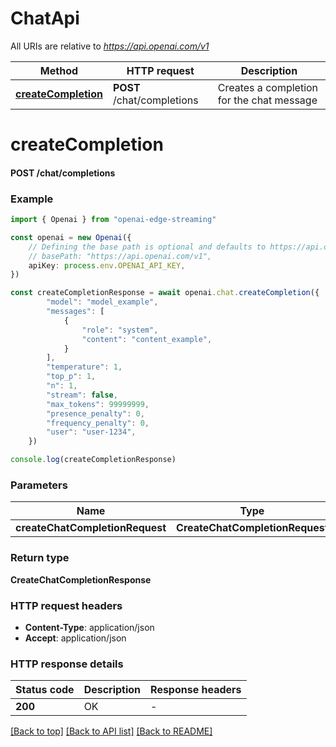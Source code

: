 # ChatApi

All URIs are relative to *https://api.openai.com/v1*

Method | HTTP request | Description
------------- | ------------- | -------------
[**createCompletion**](ChatApi.md#createCompletion) | **POST** /chat/completions | Creates a completion for the chat message


# **createCompletion**

#### **POST** /chat/completions


### Example


```typescript
import { Openai } from "openai-edge-streaming"

const openai = new Openai({
    // Defining the base path is optional and defaults to https://api.openai.com/v1
    // basePath: "https://api.openai.com/v1",
    apiKey: process.env.OPENAI_API_KEY,
})

const createCompletionResponse = await openai.chat.createCompletion({
        "model": "model_example",
        "messages": [
            {
                "role": "system",
                "content": "content_example",
            }
        ],
        "temperature": 1,
        "top_p": 1,
        "n": 1,
        "stream": false,
        "max_tokens": 99999999,
        "presence_penalty": 0,
        "frequency_penalty": 0,
        "user": "user-1234",
    })

console.log(createCompletionResponse)

```


### Parameters

Name | Type | Description  | Notes
------------- | ------------- | ------------- | -------------
 **createChatCompletionRequest** | **CreateChatCompletionRequest**|  |


### Return type

**CreateChatCompletionResponse**

### HTTP request headers

 - **Content-Type**: application/json
 - **Accept**: application/json


### HTTP response details
| Status code | Description | Response headers |
|-------------|-------------|------------------|
**200** | OK |  -  |

[[Back to top]](#) [[Back to API list]](../README.md#documentation-for-api-endpoints) [[Back to README]](../README.md)



